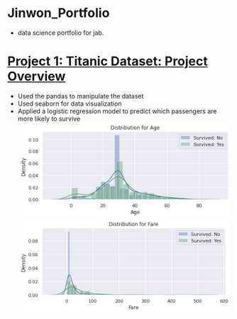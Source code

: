 # Jinwon_Portfolio
* data science portfolio for jab.
# [Project 1: Titanic Dataset: Project Overview](https://github.com/jwchoi622/titanicdataset)
* Used the pandas to manipulate the dataset
* Used seaborn for data visualization
* Applied a logistic regression model to predict which passengers are more likely to survive
![](/images/age.png)
![](/images/fare.png)
